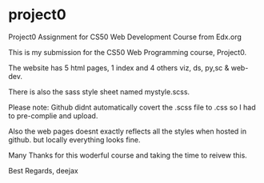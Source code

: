 # project0
Project0 Assignment for CS50 Web Development Course from Edx.org


This is my submission for the CS50 Web Programming course, Project0.

The website has 5 html pages, 1 index and 4 others viz, ds, py,sc & web-dev.

There is also the sass style sheet named mystyle.scss.

Please note: Github didnt automatically covert the .scss file to .css so I had to pre-complie and upload.

Also the web pages doesnt exactly reflects all the styles when hosted in github. but locally everything looks fine.

Many Thanks for this woderful course and taking the time to reivew this.

Best Regards,
deejax

